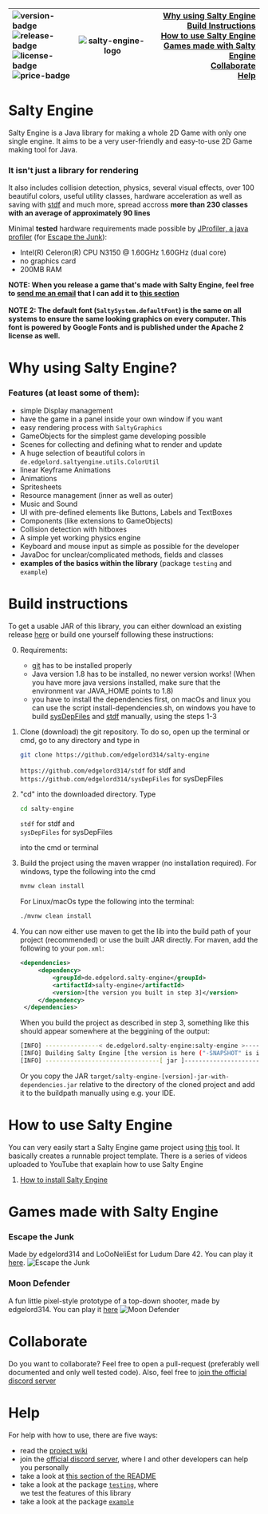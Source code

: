 | ![version-badge](https://img.shields.io/badge/version-0.14.15-orange.svg) <br> ![release-badge](https://img.shields.io/badge/release-0.14.8-brightgreen.svg) <br> ![license-badge](https://img.shields.io/hexpm/l/plug.svg) <br> ![price-badge](https://img.shields.io/badge/price-free-red.svg) | ![salty-engine-logo](logos/logo_small.png) | [Why using Salty Engine](#why-using-salty-engine) <br> [Build Instructions](#build-instructions) <br> [How to use Salty Engine](#how-to-use-salty-engine) <br> [Games made with Salty Engine](#games-made-with-salty-engine) <br> [Collaborate](#collaborate) <br> [Help](#help) |
|:---|:---:|---:|

# Salty Engine

Salty Engine is a Java library for making a whole 2D Game with only one single engine. It aims to be a very user-friendly and easy-to-use 2D Game making tool for Java.

### It isn't just a library for rendering
It also includes collision detection, physics, several visual effects, over 100 beautiful colors, useful utility classes, hardware acceleration as well as saving with
[stdf](github.com/edgelord314/stdf) and much more, spread accross **more than 230 classes with an average of approximately 90 lines**

Minimal **tested** hardware requirements made possible by [JProfiler, a java profiler](https://www.ej-technologies.com/products/jprofiler/overview.html) (for [Escape the Junk](#games-made-with-salty-engine)):
- Intel(R) Celeron(R) CPU N3150 @ 1.60GHz 1.60GHz (dual core)
- no graphics card
- 200MB RAM

**NOTE: When you release a game that's made with Salty Engine, feel free to [send me an email](mailto:malte.dostal@gmail.com) that I can add it to [this section](#games-made-with-salty-engine)** <br></br>
**NOTE 2: The default font (`SaltySystem.defaultFont`) is the same on all systems to ensure the same looking graphics on every computer. This font is powered by Google Fonts and is published under the Apache 2 license as well.**  

# Why using Salty Engine?

### Features (at least some of them):
- simple Display management
- have the game in a panel inside your own window if you want
- easy rendering process with ```SaltyGraphics```
- GameObjects for the simplest game developing possible
- Scenes for collecting and defining what to render and update
- A huge selection of beautiful colors in `de.edgelord.saltyengine.utils.ColorUtil`
- linear Keyframe Animations
- Animations
- Spritesheets
- Resource management (inner as well as outer)
- Music and Sound
- UI with pre-defined elements like Buttons, Labels and TextBoxes
- Components (like extensions to GameObjects)
- Collision detection with hitboxes
- A simple yet working physics engine
- Keyboard and mouse input as simple as possible for the developer
- JavaDoc for unclear/complicated methods, fields and classes
- **examples of the basics within the library** (package `testing` and `example`)

# Build instructions
To get a usable JAR of this library, you can either download an existing release [here](https://github.com/edgelord314/salty-engine/releases/) or build one yourself following these instructions:

0. Requirements:
    - [git](https://git-scm.com) has to be installed properly
    - Java version 1.8 has to be installed, no newer version works! (When you have more java versions installed, make sure that the environment var JAVA_HOME points to 1.8)
    - you have to install the dependencies first, on macOs and linux you can use the script install-dependencies.sh,
    on windows you have to build [sysDepFiles](https://github.com/edgelord314/sysDepFiles) and [stdf](https://github.com/edgelord314/stdf) manually, using the steps 1-3
1. Clone (download) the git repository. To do so, open up the terminal or cmd, go to any directory and type in

   ```bash
   git clone https://github.com/edgelord314/salty-engine
   ```
   `https://github.com/edgelord314/stdf` for stdf and <br>
   `https://github.com/edgelord314/sysDepFiles` for sysDepFiles

2. "cd" into the downloaded directory. Type

   ```bash
   cd salty-engine
   ```
   `stdf` for stdf and <br>
   `sysDepFiles` for sysDepFiles <br>

   into the cmd or terminal

3. Build the project using the maven wrapper (no installation required).
   For windows, type the following into the cmd

   ```bash
   mvnw clean install
   ```

   For Linux/macOs type the following into the terminal:

   ```bash
   ./mvnw clean install
   ```

4. You can now either use maven to get the lib into the build path of your project (recommended) or use the built JAR directly.
   For maven, add the following to your `pom.xml`:

   ```xml
   <dependencies>
        <dependency>
            <groupId>de.edgelord.salty-engine</groupId>
            <artifactId>salty-engine</artifactId>
            <version>[the version you built in step 3]</version>
        </dependency>
    </dependencies>
   ```
   When you build the project as described in step 3, something like this should appear somewhere at the beggining of the output:

   ```bash
   [INFO] ---------------< de.edgelord.salty-engine:salty-engine >----------------
   [INFO] Building Salty Engine [the version is here ("-SNAPSHOT" is important!)]
   [INFO] --------------------------------[ jar ]---------------------------------

   ```

   Or you copy the JAR `target/salty-engine-[version]-jar-with-dependencies.jar` relative to the directory of the cloned project and add it to the buildpath manually using e.g. your IDE.

# How to use Salty Engine

You can very easily start a Salty Engine game project using [this](https://www.github.com/edgelord314/salty-engine-setup) tool. It basically creates a runnable project template.
There is a series of videos uploaded to YouTube that exaplain how to use Salty Engine

1. [How to install Salty Engine](https://youtu.be/7rQp3EQbX_k)

# Games made with Salty Engine

### Escape the Junk
Made by edgelord314 and LoOoNeliEst for Ludum Dare 42. You can play it [here](https://ldjam.com/events/ludum-dare/42/escape-the-junk).
![Escape the Junk](games/Escape-the-Junk.png)

### Moon Defender
A fun little pixel-style prototype of a top-down shooter, made by edgelord314. You can play it [here](https://edgelord314.itch.io/moon-defender)
![Moon Defender](https://img.itch.zone/aW1hZ2UvMzk4NzQ1LzE5NzYwNjAucG5n/794x1000/a%2Fz8su.png)

# Collaborate
Do you want to collaborate? Feel free to open a pull-request (preferably well documented and only well tested code). Also, feel free to [join the official discord server](https://discord.gg/VW45ySv) <p>

# Help
For help with how to use, there are five ways:

- read the [project wiki](https://github.com/edgelord314/salty-engine/wiki)
- join the [official discord server](https://discord.gg/VW45ySv), where I and other developers can help you personally
- take a look at [this section of the README](#how-to-use-salty-engine)
- take a look at the package [`testing`](https://github.com/edgelord314/salty-engine/tree/master/src/main/java/testing), where   
  we test the features of this library
- take a look at the package [`example`](https://github.com/edgelord314/salty-engine/tree/master/src/main/java/de/edgelord/saltyengine/example)
